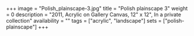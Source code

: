 +++
image = "Polish_plainscape-3.jpg"
title = "Polish plainscape 3"
weight = 0
description = "2011, Acrylic on Gallery Canvas, 12\" x 12\", In a private collection"
availability = ""
tags = ["acrylic", "landscape"]
sets = ["polish-plainscape"]
+++
